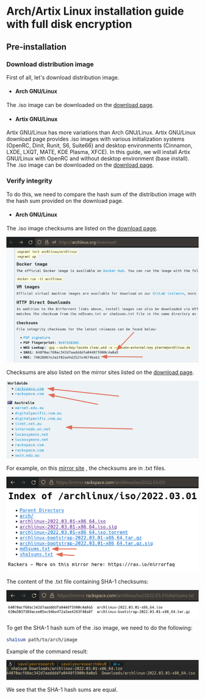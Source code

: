 # Arch/Artix Linux installation guide with full disk encryption

## Pre-installation

### Download distribution image

First of all, let's download distribution image.

- #### Arch GNU/Linux

The .iso image can be downloaded on the [download page](https://archlinux.org/download/).

- #### Artix GNU/Linux

Artix GNU/Linux has more variations than Arch GNU/Linux. Artix GNU/Linux download page provides .iso images with various initialization systems (OpenRC, Dinit, Runit, S6, Suite66) and desktop environments (Cinnamon, LXDE, LXQT, MATE, KDE Plasma, XFCE).
In this guide, we will install Artix GNU/Linux with OpenRC and without desktop environment (base install).
The .iso image can be downloaded on the [download page](https://artixlinux.org/download.php).

### Verify integrity

To do this, we need to compare the hash sum of the distribution image with the hash sum provided on the download page.

- #### Arch GNU/Linux

The .iso image checksums are listed on the [download page](https://archlinux.org/download/).

![Checksums of Arch GNU/Linux image](./images/arch_linux_iso_checksums.png)

Checksums are also listed on the mirror sites listed on the [download page](https://archlinux.org/download/).

![Mirror list for Arch GNU/Linux image](./images/arch_linux_mirror_list.png)

For example, on this [mirror site](https://mirror.rackspace.com/archlinux/iso/2022.03.01/) , the checksums are in .txt files.

![Mirror site for Arch GNU/Linux](./images/arch_linux_mirror_site.png)

The content of the .txt file containing SHA-1 checksums:

![SHA-1 checksums for Arch GNU/Linux](./images/arch_linux_mirror_site_checksums.png)

To get the SHA-1 hash sum of the .iso image, we need to do the following:
```zsh
sha1sum path/to/arch/image
```

Example of the command result:

![Checksum of Arch GNU/Linux](./images/arch_linux_iso_checksum_result.png)

We see that the SHA-1 hash sums are equal.
